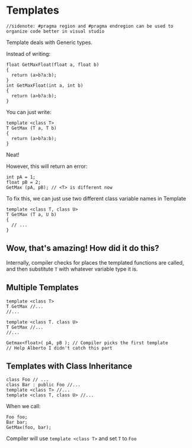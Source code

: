 # Templates

`//sidenote: #pragma region and #pragma endregion can be used to organize code better in visual studio`

Template deals with Generic types.

Instead of writing:
```
float GetMaxFloat(float a, float b)
{
  return (a>b?a:b);
}
int GetMaxFloat(int a, int b)
{
  return (a>b?a:b);
}
```

You can just write:
```
template <class T>
T GetMax (T a, T b)
{
  return (a>b?a:b);
}
```

Neat!

However, this will return an error:
```
int pA = 1;
float pB = 2;
GetMax (pA, pB); // <T> is different now
```

To fix this, we can just use two different class variable names in Template
```
template <class T, class U>
T GetMax (T a, U b)
{
  // ...
}
```

## Wow, that's amazing! How did it do this?

Internally, compiler checks for places the templated functions are called, and then substitute `T` with whatever variable type it is.

## Multiple Templates
```
template <class T>
T GetMax //...
//...

template <class T. class U>
T GetMax //...
//...

Getmax<float>( pA, pB ); // Compiler picks the first template
// Help Alberto I didn't catch this part
```

## Templates with Class Inheritance

```
class Foo // ...
class Bar : public Foo //...
template <class T> //...
template <class T, class U> //...
```
When we call:
```
Foo foo;
Bar bar;
GetMax(foo, bar);
```
Compiler will use `template <class T>` and set `T` to `Foo`
